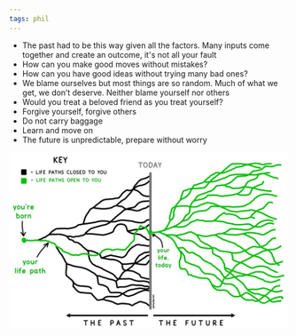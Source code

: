 ```yaml
---
tags: phil 
---
```


- The past had to be this way given all the factors. Many inputs come together and create an outcome, it's not all your fault 
- How can you make good moves without mistakes?
- How can you have good ideas without trying many bad ones?
- We blame ourselves but most things are so random. Much of what we get, we don’t deserve. Neither blame yourself nor others
- Would you treat a beloved friend as you treat yourself?
- Forgive yourself, forgive others 
- Do not carry baggage 
- Learn and move on 
- The future is unpredictable, prepare without worry 



![](/static/img/life-paths.jpeg)